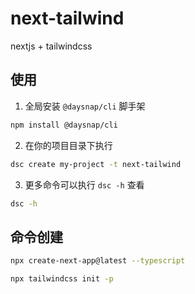 # next-tailwind

nextjs + tailwindcss

## 使用

1. 全局安装 `@daysnap/cli` 脚手架
```bash
npm install @daysnap/cli
```

2. 在你的项目目录下执行
```bash 
dsc create my-project -t next-tailwind
```

3. 更多命令可以执行 `dsc -h` 查看
```bash
dsc -h
```


## 命令创建

```bash
npx create-next-app@latest --typescript
```

```bash 
npx tailwindcss init -p
```
